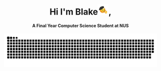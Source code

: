 <div align="center">
<h1 align="center">Hi I'm Blake<img width="35" src="https://github.com/blaketingyu/blaketingyu/blob/main/resources/images/Sheesh-Emoji-2022.gif">, </h1>
<h4 align="center">A Final Year Computer Science Student at NUS</h4>
</div>

<div align="center">
 <a href = "https://blaketantingyu.netlify.app/" target="_blank" rel="noopener noreferrer">
  <img  src="https://github.com/blaketingyu/blaketingyu/blob/main/resources/images/grid-snake.svg" alt="snake" /> 
  </a>
</div>









